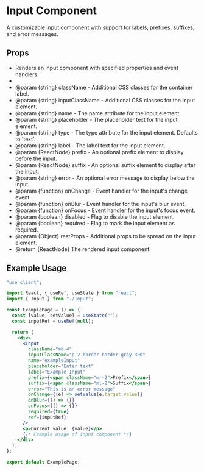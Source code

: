 # Input Component

A customizable input component with support for labels, prefixes, suffixes, and error messages.

## Props

- Renders an input component with specified properties and event handlers.
-
- @param {string} className - Additional CSS classes for the container label.
- @param {string} inputClassName - Additional CSS classes for the input element.
- @param {string} name - The name attribute for the input element.
- @param {string} placeholder - The placeholder text for the input element.
- @param {string} type - The type attribute for the input element. Defaults to 'text'.
- @param {string} label - The label text for the input element.
- @param {ReactNode} prefix - An optional prefix element to display before the input.
- @param {ReactNode} suffix - An optional suffix element to display after the input.
- @param {string} error - An optional error message to display below the input.
- @param {function} onChange - Event handler for the input's change event.
- @param {function} onBlur - Event handler for the input's blur event.
- @param {function} onFocus - Event handler for the input's focus event.
- @param {boolean} disabled - Flag to disable the input element.
- @param {boolean} required - Flag to mark the input element as required.
- @param {Object} restProps - Additional props to be spread on the input element.
- @return {ReactNode} The rendered input component.

## Example Usage

```jsx
"use client";

import React, { useRef, useState } from "react";
import { Input } from "./Input";

const ExamplePage = () => {
  const [value, setValue] = useState("");
  const inputRef = useRef(null);

  return (
    <div>
      <Input
        className="mb-4"
        inputClassName="p-2 border border-gray-300"
        name="exampleInput"
        placeholder="Enter text"
        label="Example Input"
        prefix={<span className="mr-2">Prefix</span>}
        suffix={<span className="ml-2">Suffix</span>}
        error="This is an error message"
        onChange={(e) => setValue(e.target.value)}
        onBlur={() => {}}
        onFocus={() => {}}
        required={true}
        ref={inputRef}
      />
      <p>Current value: {value}</p>
      {/* Example usage of Input component */}
    </div>
  );
};

export default ExamplePage;
```
